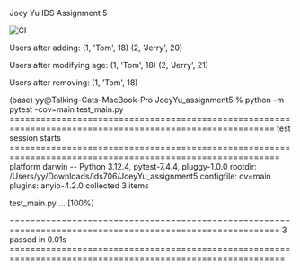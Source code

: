 Joey Yu IDS Assignment 5

![CI](https://github.com/yuyue1999/JoeyYu_IDS_Assignment5/actions/workflows/ci.yml/badge.svg)


Users after adding:
(1, 'Tom', 18)
(2, 'Jerry', 20)

Users after modifying age:
(1, 'Tom', 18)
(2, 'Jerry', 21)

Users after removing:
(1, 'Tom', 18)



(base) yy@Talking-Cats-MacBook-Pro JoeyYu_assignment5 % python -m pytest -cov=main test_main.py
========================================================================================================= test session starts ==========================================================================================================
platform darwin -- Python 3.12.4, pytest-7.4.4, pluggy-1.0.0
rootdir: /Users/yy/Downloads/ids706/JoeyYu_assignment5
configfile: ov=main
plugins: anyio-4.2.0
collected 3 items                                                                                                                                                                                                                      

test_main.py ...                                                                                                                                                                                                                 [100%]

========================================================================================================== 3 passed in 0.01s ===========================================================================================================